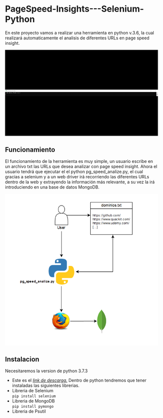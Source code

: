# PageSpeed-Insights---Selenium-Python

En este proyecto vamos a realizar una herramienta en python v.3.6, la cual realizará automaticamente el analisis de diferentes URLs en page speed insight.   
      
![Gif](source/pg_gif.gif)

## Funcionamiento 
El funcionamiento de la herramienta es muy simple, un usuario escribe en un archivo txt las URLs que desea analizar con page speed insight. Ahora el usuario tendrá que ejecutar el el python pg_speed_analize.py, el cual gracias a selenium y a un web driver irá recorriendo las diferentes URLs dentro de la web y extrayendo la información más relevante, a su vez la irá introduciendo en una base de datos MongoDB.   

![Esquema](source/esquema.png)   

## Instalacion 
Necesitaremos la version de python 3.7.3    
- Este es el *[link de descarga.](https://www.python.org/downloads/)*
Dentro de python tendremos que tener instaladas las siguientes librerias.
- Libreria de Selenium     
  ``pip install selenium``
- Libreria de MongoDB    
  ``pip install pymongo``
- Libreria de Psutil
